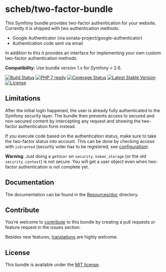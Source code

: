scheb/two-factor-bundle
=======================

This Symfony bundle provides two-factor authentication for your website. Currently it is shipped with two authentication methods:

  - Google Authenticator (via sonata-project/google-authenticator)
  - Authentication code sent via email

In addition to this it provides an interface for implementing your own custom two-factor authentication methods.

**Compatibility:** Use bundle version 1.x for Symfony < 2.6.

[![Build Status](https://travis-ci.org/scheb/two-factor-bundle.svg?branch=master)](https://travis-ci.org/scheb/two-factor-bundle)
[![PHP 7 ready](http://php7ready.timesplinter.ch/scheb/two-factor-bundle/badge.svg)](https://travis-ci.org/scheb/two-factor-bundle)
[![Coverage Status](https://coveralls.io/repos/scheb/two-factor-bundle/badge.svg?branch=master&service=github)](https://coveralls.io/github/scheb/two-factor-bundle?branch=master)
[![Latest Stable Version](https://poser.pugx.org/scheb/two-factor-bundle/v/stable.svg)](https://packagist.org/packages/scheb/two-factor-bundle)
[![License](https://poser.pugx.org/scheb/two-factor-bundle/license.svg)](https://packagist.org/packages/scheb/two-factor-bundle)

Limitations
-----------
After the initial login happened, the user is already fully authenticated to the Symfony security layer. The bundle
then prevents access to secured and non-secured content by intercepting any request and showing the two-factor
authentication form instead.

If you execute code based on the authentication status, make sure to take the two-factor status into account. This can
be done by checking access with `isGranted` (security voter has to be registered, see
[configuration](Resources/doc/configuration.md)).

**Warning**: Just doing a `getUser` on `security.token_storage` (or the old `security.context`) is not secure. You will
get a user object even when two-factor authentication is not complete yet.

Documentation
-------------
The documentation can be found in the [Resources/doc](Resources/doc/index.md) directory.

Contribute
----------
You're welcome to [contribute](https://github.com/scheb/two-factor-bundle/graphs/contributors) to this bundle by creating a pull requests or feature request in the issues section.

Besides new features, [translations](Resources/translations) are highly welcome.

License
-------
This bundle is available under the [MIT license](LICENSE).
